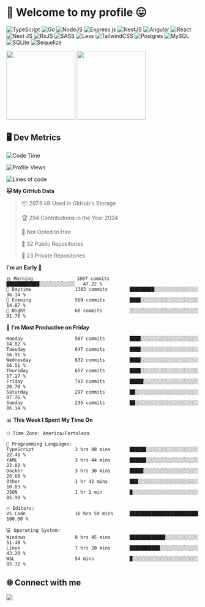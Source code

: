 # 🎉 Welcome to my profile 😛

![TypeScript](https://img.shields.io/badge/typescript-%23007ACC.svg?style=for-the-badge&logo=typescript&logoColor=white)
![Go](https://img.shields.io/badge/go-%2300ADD8.svg?style=for-the-badge&logo=go&logoColor=white)
![NodeJS](https://img.shields.io/badge/node.js-6DA55F?style=for-the-badge&logo=node.js&logoColor=white)
![Express.js](https://img.shields.io/badge/express.js-%23404d59.svg?style=for-the-badge&logo=express&logoColor=%2361DAFB)
![NestJS](https://img.shields.io/badge/nestjs-%23E0234E.svg?style=for-the-badge&logo=nestjs&logoColor=white)
![Angular](https://img.shields.io/badge/angular-%23DD0031.svg?style=for-the-badge&logo=angular&logoColor=white)
![React](https://img.shields.io/badge/react-%2320232a.svg?style=for-the-badge&logo=react&logoColor=%2361DAFB)
![Next JS](https://img.shields.io/badge/Next-black?style=for-the-badge&logo=next.js&logoColor=white)
![RxJS](https://img.shields.io/badge/rxjs-%23B7178C.svg?style=for-the-badge&logo=reactivex&logoColor=white)
![SASS](https://img.shields.io/badge/SASS-hotpink.svg?style=for-the-badge&logo=SASS&logoColor=white)
![Less](https://img.shields.io/badge/less-2B4C80?style=for-the-badge&logo=less&logoColor=white)
![TailwindCSS](https://img.shields.io/badge/tailwindcss-%2338B2AC.svg?style=for-the-badge&logo=tailwind-css&logoColor=white)
![Postgres](https://img.shields.io/badge/postgres-%23316192.svg?style=for-the-badge&logo=postgresql&logoColor=white)
![MySQL](https://img.shields.io/badge/mysql-4479A1.svg?style=for-the-badge&logo=mysql&logoColor=white)
![SQLite](https://img.shields.io/badge/sqlite-%2307405e.svg?style=for-the-badge&logo=sqlite&logoColor=white)
![Sequelize](https://img.shields.io/badge/Sequelize-52B0E7?style=for-the-badge&logo=Sequelize&logoColor=white)

<div>
  <img height="180em" src="https://github-readme-stats.vercel.app/api?username=VinicciusSantos&include_all_commits=true&count_private=true&theme=github_dark"/>
  <img height="180em" src="https://github-readme-stats.vercel.app/api/top-langs/?username=VinicciusSantos&langs_count=6&layout=compact&include_all_commits=true&count_private=true&theme=github_dark"/>
</div>

## 🖥️ Dev Metrics

<!--START_SECTION:waka-->
![Code Time](http://img.shields.io/badge/Code%20Time-2%2C110%20hrs%2025%20mins-blue)

![Profile Views](http://img.shields.io/badge/Profile%20Views-0-blue)

![Lines of code](https://img.shields.io/badge/From%20Hello%20World%20I%27ve%20Written-5.5%20million%20lines%20of%20code-blue)

**🐱 My GitHub Data** 

> 📦 297.6 kB Used in GitHub's Storage 
 > 
> 🏆 294 Contributions in the Year 2024
 > 
> 🚫 Not Opted to Hire
 > 
> 📜 32 Public Repositories 
 > 
> 🔑 23 Private Repositories 
 > 
**I'm an Early 🐤** 

```text
🌞 Morning                1807 commits        ████████████░░░░░░░░░░░░░   47.22 % 
🌆 Daytime                1383 commits        █████████░░░░░░░░░░░░░░░░   36.14 % 
🌃 Evening                569 commits         ████░░░░░░░░░░░░░░░░░░░░░   14.87 % 
🌙 Night                  68 commits          ░░░░░░░░░░░░░░░░░░░░░░░░░   01.78 % 
```
📅 **I'm Most Productive on Friday** 

```text
Monday                   567 commits         ████░░░░░░░░░░░░░░░░░░░░░   14.82 % 
Tuesday                  647 commits         ████░░░░░░░░░░░░░░░░░░░░░   16.91 % 
Wednesday                632 commits         ████░░░░░░░░░░░░░░░░░░░░░   16.51 % 
Thursday                 657 commits         ████░░░░░░░░░░░░░░░░░░░░░   17.17 % 
Friday                   792 commits         █████░░░░░░░░░░░░░░░░░░░░   20.70 % 
Saturday                 297 commits         ██░░░░░░░░░░░░░░░░░░░░░░░   07.76 % 
Sunday                   235 commits         ██░░░░░░░░░░░░░░░░░░░░░░░   06.14 % 
```


📊 **This Week I Spent My Time On** 

```text
🕑︎ Time Zone: America/Fortaleza

💬 Programming Languages: 
TypeScript               3 hrs 48 mins       ██████░░░░░░░░░░░░░░░░░░░   22.41 % 
YAML                     3 hrs 44 mins       ██████░░░░░░░░░░░░░░░░░░░   22.02 % 
Docker                   3 hrs 30 mins       █████░░░░░░░░░░░░░░░░░░░░   20.68 % 
Other                    1 hr 42 mins        ███░░░░░░░░░░░░░░░░░░░░░░   10.03 % 
JSON                     1 hr 1 min          █░░░░░░░░░░░░░░░░░░░░░░░░   05.99 % 

🔥 Editors: 
VS Code                  16 hrs 59 mins      █████████████████████████   100.00 % 

💻 Operating System: 
Windows                  8 hrs 45 mins       █████████████░░░░░░░░░░░░   51.48 % 
Linux                    7 hrs 20 mins       ███████████░░░░░░░░░░░░░░   43.20 % 
WSL                      54 mins             █░░░░░░░░░░░░░░░░░░░░░░░░   05.32 % 
```


<!--END_SECTION:waka-->

## 🌐 Connect with me

<a href="https://www.linkedin.com/in/vinicius-guedes-b817aa223/"><img src="https://img.shields.io/badge/LinkedIn-0077B5?style=for-the-badge&logo=linkedin&logoColor=white"/></a>

